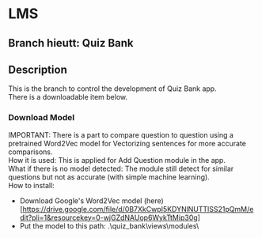 # LMS

## Branch hieutt: Quiz Bank

## Description
This is the branch to control the development of Quiz Bank app.<br>
There is a downloadable item below.

### Download Model
IMPORTANT: There is a part to compare question to question using a pretrained Word2Vec model for Vectorizing sentences for more accurate comparisons.<br>
How it is used: This is applied for Add Question module in the app.<br>
What if there is no model detected: The module still detect for similar questions but not as accurate (with simple machine learning).<br>
How to install:
- Download Google's Word2Vec model (here)[https://drive.google.com/file/d/0B7XkCwpI5KDYNlNUTTlSS21pQmM/edit?pli=1&resourcekey=0-wjGZdNAUop6WykTtMip30g]
- Put the model to this path: .\quiz_bank\views\modules\
